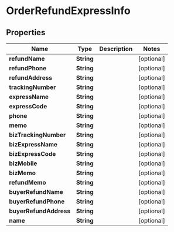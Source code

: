 

# OrderRefundExpressInfo


## Properties

Name | Type | Description | Notes
------------ | ------------- | ------------- | -------------
**refundName** | **String** |  |  [optional]
**refundPhone** | **String** |  |  [optional]
**refundAddress** | **String** |  |  [optional]
**trackingNumber** | **String** |  |  [optional]
**expressName** | **String** |  |  [optional]
**expressCode** | **String** |  |  [optional]
**phone** | **String** |  |  [optional]
**memo** | **String** |  |  [optional]
**bizTrackingNumber** | **String** |  |  [optional]
**bizExpressName** | **String** |  |  [optional]
**bizExpressCode** | **String** |  |  [optional]
**bizMobile** | **String** |  |  [optional]
**bizMemo** | **String** |  |  [optional]
**refundMemo** | **String** |  |  [optional]
**buyerRefundName** | **String** |  |  [optional]
**buyerRefundPhone** | **String** |  |  [optional]
**buyerRefundAddress** | **String** |  |  [optional]
**name** | **String** |  |  [optional]



